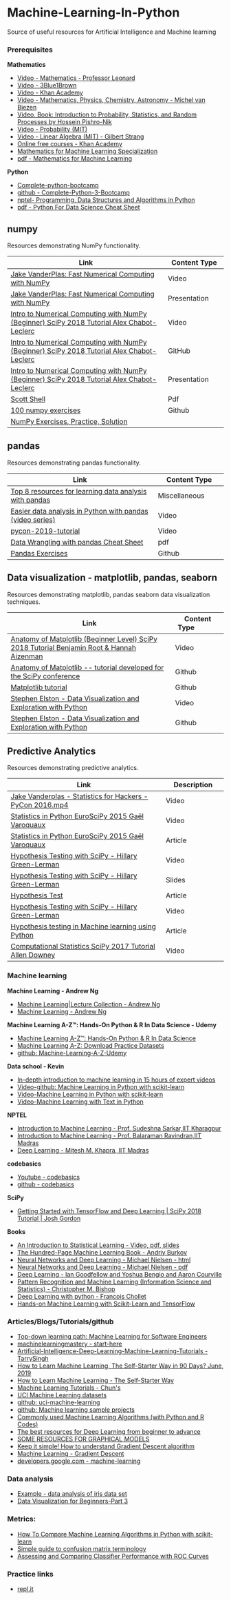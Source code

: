 # Machine-Learning-In-Python
Source of useful resources for Artificial Intelligence and Machine learning

### Prerequisites

**Mathematics**
 - [Video - Mathematics - Professor Leonard](https://www.youtube.com/user/professorleonard57)
 - [Video - 3Blue1Brown](https://www.youtube.com/channel/UCYO_jab_esuFRV4b17AJtAw)
 - [Video - Khan Academy](https://www.youtube.com/channel/UC4a-Gbdw7vOaccHmFo40b9g)
 - [Video - Mathematics, Physics, Chemistry, Astronomy - Michel van Biezen](https://www.youtube.com/user/ilectureonline)
 - [Video, Book: Introduction to Probability, Statistics, and Random Processes by Hossein Pishro-Nik](https://www.probabilitycourse.com/)
 - [Video - Probability (MIT)](https://www.youtube.com/playlist?list=PLUl4u3cNGP60A3XMwZ5sep719_nh95qOe)
 - [Video - Linear Algebra (MIT) - Gilbert Strang](https://ocw.mit.edu/courses/mathematics/18-06-linear-algebra-spring-2010/video-lectures/)
 - [Online free courses - Khan Academy](https://www.khanacademy.org/)
 - [Mathematics for Machine Learning Specialization](https://www.coursera.org/specializations/mathematics-machine-learning)
 - [pdf - Mathematics for Machine Learning](https://mml-book.github.io/)

**Python**
 - [Complete-python-bootcamp](https://www.udemy.com/complete-python-bootcamp/)
 - [github - Complete-Python-3-Bootcamp](https://github.com/Pierian-Data/Complete-Python-3-Bootcamp)
 - [nptel- Programming, Data Structures and Algorithms in Python](https://nptel.ac.in/courses/106106145/)
 - [pdf - Python For Data Science Cheat Sheet](http://www.utc.fr/~jlaforet/Suppl/python-cheatsheets.pdf)

## numpy

Resources demonstrating NumPy functionality.

| Link <img width=400/> | Content Type <img width=50/> |
|-----------------------------------------------------------------|---------------------------------------------------------------|
| [Jake VanderPlas: Fast Numerical Computing with NumPy](https://www.youtube.com/watch?v=EEUXKG97YRw, ) | Video |
| [Jake VanderPlas: Fast Numerical Computing with NumPy](https://speakerdeck.com/jakevdp/losing-your-loops-fast-numerical-computing-with-numpy-pycon-2015) | Presentation |
| [Intro to Numerical Computing with NumPy (Beginner) SciPy 2018 Tutorial Alex Chabot-Leclerc](https://www.youtube.com/watch?v=V0D2mhVt7NE) | Video |
| [Intro to Numerical Computing with NumPy (Beginner)  SciPy 2018 Tutorial  Alex Chabot-Leclerc](https://github.com/enthought/Numpy-Tutorial-SciPyConf-2018) | GitHub |
| [Intro to Numerical Computing with NumPy (Beginner)  SciPy 2018 Tutorial  Alex Chabot-Leclerc](https://scipy2018.scipy.org/ehome/299527/648136/index9a04.html?%26) | Presentation |
| [Scott Shell](https://sites.engineering.ucsb.edu/~shell/che210d/numpy.pdf) | Pdf |
| [100 numpy exercises](https://github.com/rougier/numpy-100) | Github |
| [NumPy Exercises, Practice, Solution](https://www.w3resource.com/python-exercises/numpy/index.php) |  |

## pandas

Resources demonstrating pandas functionality.

| Link <img width=350*/> | Content Type <img width=50/> |
|-----------------------------------------------------------------|---------------------------------------------------------------|
| [Top 8 resources for learning data analysis with pandas](https://www.dataschool.io/best-python-pandas-resources/) | Miscellaneous |
| [Easier data analysis in Python with pandas (video series)](https://www.dataschool.io/easier-data-analysis-with-pandas/) | Video |
| [pycon-2019-tutorial](https://github.com/justmarkham/pycon-2019-tutorial) | Video |
| [Data Wrangling with pandas Cheat Sheet](https://pandas.pydata.org/Pandas_Cheat_Sheet.pdf) | pdf |
| [Pandas Exercises](https://github.com/guipsamora/pandas_exercises) | Github |

## Data visualization - matplotlib, pandas, seaborn

Resources demonstrating matplotlib, pandas seaborn data visualization techniques.

| Link <img width=350/> | Content Type <img width=50/> |
|-----------------------------------------------------------------|---------------------------------------------------------------|
| [Anatomy of Matplotlib (Beginner Level)  SciPy 2018 Tutorial  Benjamin Root & Hannah Aizenman](https://www.youtube.com/watch?v=6gdNUDs6QPc&t=2608s)|Video|
| [Anatomy of Matplotlib -- tutorial developed for the SciPy conference](https://github.com/matplotlib/AnatomyOfMatplotlib)|Github|
| [Matplotlib tutorial](https://github.com/rougier/matplotlib-tutorial)|Github|
| [Stephen Elston - Data Visualization and Exploration with Python](https://www.youtube.com/watch?v=KvZ2KSxlWBY&t=661s)|Video|
| [Stephen Elston - Data Visualization and Exploration with Python](https://github.com/StephenElston/ExploringDataWithPython)|Github|

## Predictive Analytics

Resources demonstrating predictive analytics.

| Link <img width=350*/> | Description <img width=50/> |
|-----------------------------------------------------------------|---------------------------------------------------------------|
| [Jake Vanderplas - Statistics for Hackers - PyCon 2016.mp4](https://www.youtube.com/watch?v=Iq9DzN6mvYA)|Video|
| [Statistics in Python  EuroSciPy 2015  Gaël Varoquaux](https://www.youtube.com/watch?v=yaSgoGLXKOg&t=2779s)|Video|
| [Statistics in Python  EuroSciPy 2015  Gaël Varoquaux](http://gael-varoquaux.info/stats_in_python_tutorial/)|Article|
| [Hypothesis Testing with SciPy - Hillary Green-Lerman](https://www.youtube.com/watch?v=dPXBN8ms-cU)|Video|
| [Hypothesis Testing with SciPy - Hillary Green-Lerman](https://drive.google.com/file/d/1QLUjutIaDBNd8q_PDlOQdWzRV0tFCVSq/view)|Slides|
| [Hypothesis Test](https://medium.com/@kangeugine/hypothesis-test-21795f788f7d)|Article|
| [Hypothesis Testing with SciPy - Hillary Green-Lerman](https://www.youtube.com/watch?v=dPXBN8ms-cU)|Video|
| [Hypothesis testing in Machine learning using Python](https://towardsdatascience.com/hypothesis-testing-in-machine-learning-using-python-a0dc89e169ce)|Article|
| [Computational Statistics  SciPy 2017 Tutorial  Allen Downey](https://www.youtube.com/watch?v=He9MCbs1wgE)|Video|

### Machine learning

**Machine Learning - Andrew Ng**
  * [Machine Learning|Lecture Collection - Andrew Ng](https://www.youtube.com/view_play_list?p=A89DCFA6ADACE599)
  * [Machine Learning - Andrew Ng](https://www.coursera.org/learn/machine-learning?authMode=login)   

**Machine Learning A-Z™: Hands-On Python & R In Data Science - Udemy**
  * [Machine Learning A-Z™: Hands-On Python & R In Data Science](https://www.udemy.com/machinelearning/)
  * [Machine Learning A-Z: Download Practice Datasets](https://www.superdatascience.com/pages/machine-learning)
  * [github: Machine-Learning-A-Z-Udemy](https://github.com/tanvirrazin/Machine-Learning-A-Z-Udemy)
   
**Data school - Kevin**  
  * [In-depth introduction to machine learning in 15 hours of expert videos](https://www.dataschool.io/15-hours-of-expert-machine-learning-videos/)
  * [Video-github: Machine Learning in Python with scikit-learn](https://github.com/justmarkham/scikit-learn-videos)
  * [Video-Machine Learning in Python with scikit-learn](https://www.youtube.com/playlist?list=PL5-da3qGB5ICeMbQuqbbCOQWcS6OYBr5A)    
  * [Video-Machine Learning with Text in Python](https://www.dataschool.io/learn/)

**NPTEL**
  * [Introduction to Machine Learning - Prof. Sudeshna Sarkar,IIT Kharagpur](https://nptel.ac.in/courses/106106139/)
  * [Introduction to Machine Learning - Prof. Balaraman Ravindran,IIT Madras](https://nptel.ac.in/courses/106106139/)
  * [Deep Learning - Mitesh M. Khapra, IIT Madras](https://nptel.ac.in/noc/individual_course.php?id=noc18-cs41)

**codebasics**
  * [Youtube - codebasics](https://www.youtube.com/channel/UCh9nVJoWXmFb7sLApWGcLPQ)
  * [github - codebasics](https://github.com/codebasics/py)

**SciPy**
  * [Getting Started with TensorFlow and Deep Learning | SciPy 2018 Tutorial | Josh Gordon](https://www.youtube.com/watch?v=tYYVSEHq-io)

**Books**
  * [An Introduction to Statistical Learning - Video, pdf, slides](https://www-bcf.usc.edu/~gareth/ISL/)
  * [The Hundred-Page Machine Learning Book - Andriy Burkov](http://themlbook.com/)
  * [Neural Networks and Deep Learning - Michael Nielsen - html](http://neuralnetworksanddeeplearning.com/index.html)
  * [Neural Networks and Deep Learning - Michael Nielsen - pdf](http://static.latexstudio.net/article/2018/0912/neuralnetworksanddeeplearning.pdf)
  * [Deep Learning - Ian Goodfellow and Yoshua Bengio and Aaron Courville](https://www.deeplearningbook.org/)
  * [Pattern Recognition and Machine Learning (Information Science and Statistics) -  Christopher M. Bishop](https://www.amazon.in/Pattern-Recognition-Learning-Information-Statistics/dp/0387310738)
  * [Deep Learning with python - Francois Chollet](https://www.amazon.com/Deep-Learning-Python-Francois-Chollet/dp/1617294438/ref=cm_cr_arp_d_product_top?ie=UTF8)
  * [Hands-on Machine Learning with Scikit-Learn and TensorFlow](https://github.com/ageron/handson-ml)
        
### Articles/Blogs/Tutorials/github
 - [Top-down learning path: Machine Learning for Software Engineers](https://github.com/ZuzooVn/machine-learning-for-software-engineers)
 - [machinelearningmastery - start-here](https://machinelearningmastery.com/start-here/)
 - [Artificial-Intelligence-Deep-Learning-Machine-Learning-Tutorials - TarrySingh](https://github.com/jyotiprasadpal/Artificial-Intelligence-Deep-Learning-Machine-Learning-Tutorials)
 - [How to Learn Machine Learning, The Self-Starter Way in 90 Days? June, 2019](https://favouriteblog.com/learn-machine-learning/)
 - [How to Learn Machine Learning - The Self-Starter Way](https://elitedatascience.com/learn-machine-learning)
 - [Machine Learning Tutorials - Chun's](https://chunml.github.io/tutorials/)
 - [UCI Machine Learning datasets](https://archive.ics.uci.edu/ml/datasets.php)
 - [github: uci-machine-learning](https://github.com/topics/uci-machine-learning)
 - [github: Machine learning sample projects](https://github.com/saife245/MACHINE-LEARNING-PROJECTS)
 - [Commonly used Machine Learning Algorithms (with Python and R Codes)](https://www.analyticsvidhya.com/blog/2017/09/common-machine-learning-algorithms/)
 - [The best resources for Deep Learning from beginner to advance](https://www.kaggle.com/getting-started/37999)
 - [SOME RESOURCES FOR GRAPHICAL MODELS](http://thegrandjanitor.com/2017/07/14/some-resources-for-graphical-models/)
 - [Keep it simple! How to understand Gradient Descent algorithm](https://www.kdnuggets.com/2017/04/simple-understand-gradient-descent-algorithm.html)
 - [Machine Learning - Gradient Descent](https://www.codeproject.com/Articles/1196024/Machine-Learning-Gradient-Descent)
 - [developers.google.com - machine-learning](https://developers.google.com/machine-learning/crash-course/)

### Data analysis
 - [Example - data analysis of iris data set](https://www.kaggle.com/danalexandru/simple-analysis-of-iris-dataset)
 - [Data Visualization for Beginners-Part 3](https://www.hackerearth.com/blog/developers/data-visualization-for-beginners-part-3/)

### Metrics:
 - [How To Compare Machine Learning Algorithms in Python with scikit-learn](https://machinelearningmastery.com/metrics-evaluate-machine-learning-algorithms-python/)
 - [Simple guide to confusion matrix terminology](https://www.dataschool.io/simple-guide-to-confusion-matrix-terminology/)
 - [Assessing and Comparing Classifier Performance with ROC Curves](https://machinelearningmastery.com/assessing-comparing-classifier-performance-roc-curves-2/)

### Practice links

 - [repl.it](https://repl.it/@jyotiprasadpal)
